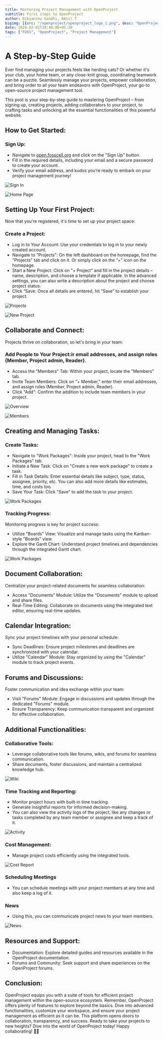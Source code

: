 ```yaml
---
title: Mastering Project Management with OpenProject
subtitle: First steps to OpenProject
author: Dibyanshu Gandhi, Akhil T
bigimg: [{src: "/openproject/openproject_logo_1.png", desc: "OpenProject Logo"}]
date: 2024-02-01T20:48:00+05:30
tags: ["FOSS", "OpenProject", "Project Management"]
---
```

# A Step-by-Step Guide

Ever find managing your projects feels like herding cats? Or whether it's your club, your home team, or any close-knit group, coordinating teamwork can be a puzzle. Seamlessly manage your projects, empower collaboration, and bring order to all your team endeavors with OpenProject, your go-to open-source project management tool.

This post is your step-by-step guide to mastering OpenProject – from signing up, creating projects, adding collaborators to your project, to crafting tasks and unlocking all the essential functionalities of this powerful website.

## How to Get Started:

### Sign Up:
- Navigate to [open.fosscell.org](https://open.fosscell.org) and click on the "Sign Up" button.
- Fill in the required details, including your email and a secure password to create your account.
- Verify your email address, and kudos you’re ready to embark on your project management journey!

![Sign In](/openproject/signin.jpeg)

![Home Page](/openproject/homepage.jpeg)

## Setting Up Your First Project:

Now that you're registered, it's time to set up your project space:

### Create a Project:
- Log in to Your Account: Use your credentials to log in to your newly created account.
- Navigate to "Projects": On the left dashboard on the homepage, find the "Projects" tab and click on it. Or simply click on the “+” icon on the homepage.
- Start a New Project: Click on "+ Project" and fill in the project details – name, description, and choose a template if applicable. In the advanced settings, you can also write a description about the project and choose project status.
- Click “Save: Once all details are entered, hit “Save” to establish your project.

![Projects](/openproject/projects.jpeg)

![New Project](/openproject/newproject.jpeg)

## Collaborate and Connect:

Projects thrive on collaboration, so let's bring in your team:

### Add People to Your Project:ir email addresses, and assign roles (Member, Project admin, Reader).
- Access the "Members" Tab: Within your project, locate the "Members" tab.
- Invite Team Members: Click on “+ Member," enter their email addresses, and assign roles (Member, Project admin, Reader).
- Click "Add": Confirm the addition to include team members in your project.

![Overview](/openproject/overview.jpeg)

![Members](/openproject/members.jpeg)

## Creating and Managing Tasks:
### Create Tasks:
- Navigate to "Work Packages": Inside your project, head to the "Work Packages" tab.
- Initiate a New Task: Click on "Create a new work package" to create a task.
- Fill in Task Details: Enter essential details like subject, type, status, assignee, priority, etc. You can also add more details like estimates, time, and costs too.
- Save Your Task: Click "Save" to add the task to your project.

![Work Packages](/openproject/workpackages.jpeg)

### Tracking Progress:
Monitoring progress is key for project success:

- Utilize "Boards" View: Visualize and manage tasks using the Kanban-style "Boards" view.
- Explore the Gantt Chart: Understand project timelines and dependencies through the integrated Gantt chart.

![Work Packages](/openproject/work_packages.jpeg)

## Document Collaboration:

Centralize your project-related documents for seamless collaboration:

- Access "Documents" Module: Utilize the "Documents" module to upload and share files.
- Real-Time Editing: Collaborate on documents using the integrated text editor, ensuring real-time updates.

## Calendar Integration:

Sync your project timelines with your personal schedule:

- Sync Deadlines: Ensure project milestones and deadlines are synchronized with your calendar.
- Utilize "Calendar" Module: Stay organized by using the "Calendar" module to track project events.

## Forums and Discussions:

Foster communication and idea exchange within your team:

- Visit "Forums" Module: Engage in discussions and updates through the dedicated "Forums" module.
- Ensure Transparency: Keep communication transparent and organized for effective collaboration.

## Additional Functionalities:

### Collaborative Tools:
- Leverage collaborative tools like forums, wikis, and forums for seamless communication.
- Share documents, foster discussions, and maintain a centralized knowledge hub.

![Wiki](/openproject/wiki.jpeg)

### Time Tracking and Reporting:
- Monitor project hours with built-in time tracking.
- Generate insightful reports for informed decision-making.
- You can also view the activity logs of the project, like any changes or tasks completed by any team member or assignee and keep a track of it.

![Activity](/openproject/Activity.jpg)

### Cost Management:
- Manage project costs efficiently using the integrated tools.

![Cost Report](/openproject/cost_report.jpeg)

### Scheduling Meetings
- You can schedule meetings with your project members at any time and also keep a log of it.

### News
- Using this, you can communicate project news to your team members. 

![News](/openproject/news.jpg)

## Resources and Support:

- Documentation: Explore detailed guides and resources available in the OpenProject documentation.
- Forums and Community: Seek support and share experiences on the OpenProject forums.

## Conclusion:

OpenProject equips you with a suite of tools for efficient project management within the open-source ecosystem. Remember, OpenProject offers plenty of features to explore beyond the basics. Dive into advanced functionalities, customize your workspace, and ensure your project management as efficient as it can be. This platform opens doors to collaboration, transparency, and success. Ready to take your projects to new heights? Dive into the world of OpenProject today! Happy collaborating! 🚀✨

